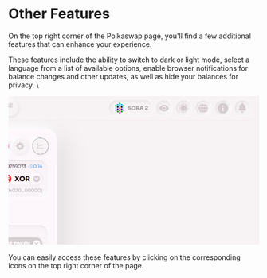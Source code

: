 # Other Features

On the top right corner of the Polkaswap page, you'll find a few additional features that can enhance your experience.

These features include the ability to switch to dark or light mode, select a language from a list of available options, enable browser notifications for balance changes and other updates, as well as hide your balances for privacy. \

![](.gitbook/assets/polkaswap-other-features.png)

You can easily access these features by clicking on the corresponding icons on the top right corner of the page.
